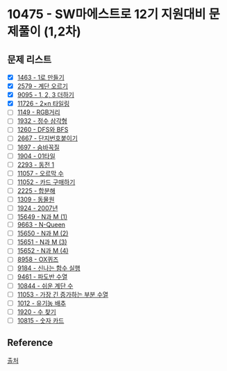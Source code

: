 # 10475 - SW마에스트로 12기 지원대비 문제풀이 (1,2차)

## 문제 리스트

* [x] [1463 - 1로 만들기](pro_1463)
* [x] [2579 - 계단 오르기](pro_2579)
* [x] [9095 - 1, 2, 3 더하기](pro_9095)
* [x] [11726 - 2×n 타일링](pro_11726)
* [ ] [1149 - RGB거리](pro_1149)
* [ ] [1932 - 정수 삼각형](pro_1932)
* [ ] [1260 - DFS와 BFS](pro_1260)
* [ ] [2667 - 단지번호붙이기](pro_2667)
* [ ] [1697 - 숨바꼭질](pro_1697)
* [ ] [1904 - 01타일](pro_1904)
* [ ] [2293 - 동전 1](pro_2293)
* [ ] [11057 - 오르막 수](pro_11057)
* [ ] [11052 - 카드 구매하기](pro_11052)
* [ ] [2225 - 합분해](pro_2225)
* [ ] [1309 - 동물원](pro_1309)
* [ ] [1924 - 2007년](pro_1924)
* [ ] [15649 - N과 M (1)](pro_15649)
* [ ] [9663 - N-Queen](pro_9663)
* [ ] [15650 - N과 M (2)](pro_15650)
* [ ] [15651 - N과 M (3)](pro_15651)
* [ ] [15652 - N과 M (4)](pro_15652)
* [ ] [8958 - OX퀴즈](pro_8958)
* [ ] [9184 - 신나는 함수 실행](pro_9184)
* [ ] [9461 - 파도반 수열](pro_9461)
* [ ] [10844 - 쉬운 계단 수](pro_10844)
* [ ] [11053 - 가장 긴 증가하는 부분 수열](pro_11053)
* [ ] [1012 - 유기농 배추](pro_1012)
* [ ] [1920 - 수 찾기](pro_1920)
* [ ] [10815 - 숫자 카드](pro_10815)

## Reference
 
[출처](https://www.acmicpc.net/workbook/view/10475)